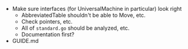 - Make sure interfaces (for UniversalMachine in particular) look right
    - AbbreviatedTable shouldn't be able to Move, etc.
    - Check pointers, etc.
    - All of `standard.go` should be analyzed, etc.
    - Documentation first?
- GUIDE.md